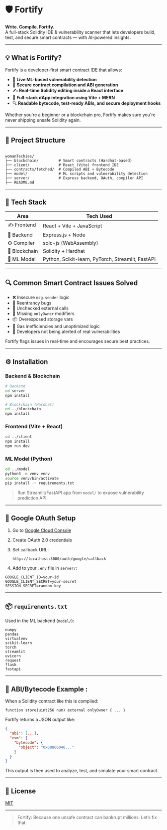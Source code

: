 # 🛡️ Fortify

**Write. Compile. Fortify.**  
A full-stack Solidity IDE & vulnerability scanner that lets developers build, test, and secure smart contracts — with AI-powered insights.

---

## 💡 What is Fortify?

Fortify is a developer-first smart contract IDE that allows:

- 🧠 **Live ML-based vulnerability detection**
- 🔐 **Secure contract compilation and ABI generation**
- ✍️ **Real-time Solidity editing inside a React interface**
- 🚀 **Full-stack dApp integration using Vite + MERN**
- 🔍 **Readable bytecode, test-ready ABIs, and secure deployment hooks**

Whether you're a beginner or a blockchain pro, Fortify makes sure you're never shipping unsafe Solidity again.

---

## 📁 Project Structure

```

womanTechies/
├── blockchain/         # Smart contracts (Hardhat-based)
├── client/             # React (Vite) frontend IDE
├── contracts/fetched/  # Compiled ABI + Bytecode
├── model/              # ML scripts and vulnerability detection
├── server/             # Express backend, OAuth, compiler API
├── README.md

````

---

## 🧰 Tech Stack

| Area         | Tech Used |
|--------------|-----------|
| ✍️ Frontend  | React + Vite + JavaScript |
| 🔌 Backend   | Express.js + Node |
| ⚙️ Compiler  | solc-js (WebAssembly) |
| 🔗 Blockchain| Solidity + Hardhat |
| 🤖 ML Model  | Python, Scikit-learn, PyTorch, Streamlit, FastAPI |

---

## 🔍 Common Smart Contract Issues Solved

- ❌ Insecure `msg.sender` logic
- 🔁 Reentrancy bugs
- 📛 Unchecked external calls
- 🔐 Missing `onlyOwner` modifiers
- 📦 Overexposed storage vars
- 🚫 Gas inefficiencies and unoptimized logic
- 🧠 Developers not being alerted of real vulnerabilities

Fortify flags issues in real-time and encourages secure best practices.

---

## ⚙️ Installation

### Backend & Blockchain

```bash
# Backend
cd server
npm install

# Blockchain (Hardhat)
cd ../blockchain
npm install
````

### Frontend (Vite + React)

```bash
cd ../client
npm install
npm run dev
```

### ML Model (Python)

```bash
cd ../model
python3 -m venv venv
source venv/bin/activate
pip install -r requirements.txt
```

> Run Streamlit/FastAPI app from `model/` to expose vulnerability prediction API.

---

## 🔐 Google OAuth Setup

1. Go to [Google Cloud Console](https://console.cloud.google.com)

2. Create OAuth 2.0 credentials

3. Set callback URL:

   ```
   http://localhost:3000/auth/google/callback
   ```

4. Add to your `.env` file in `server/`:

```env
GOOGLE_CLIENT_ID=your-id
GOOGLE_CLIENT_SECRET=your-secret
SESSION_SECRET=random-key
```

---

## 📦 `requirements.txt`

Used in the ML backend (`model/`):

```
numpy
pandas
virtualenv
scikit-learn
torch
streamlit
uvicorn
request
flask
fastapi
```

---

## 🧪 ABI/Bytecode Example :

When a Solidity contract like this is compiled:

```solidity
function store(uint256 num) external onlyOwner { ... }
```

Fortify returns a JSON output like:

```json
{
  "abi": [...],
  "evm": {
    "bytecode": {
      "object": "0x60806040..."
    }
  }
}
```

This output is then used to analyze, test, and simulate your smart contract.

---

## 📄 License

[MIT](LICENSE)

---

> Fortify: Because one unsafe contract can bankrupt millions. Let’s fix that.
